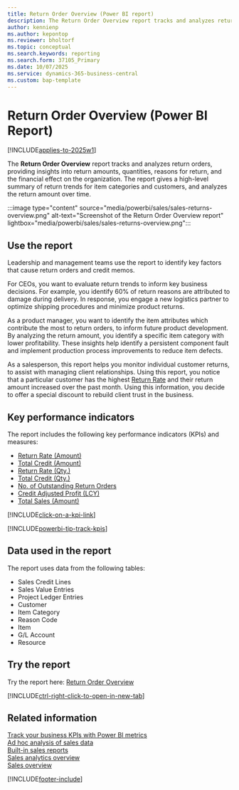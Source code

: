 ```yaml
---
title: Return Order Overview (Power BI report)
description: The Return Order Overview report tracks and analyzes return orders, providing insights into the financial effect on the organization.
author: kennienp
ms.author: kepontop
ms.reviewer: bholtorf
ms.topic: conceptual
ms.search.keywords: reporting
ms.search.form: 37105_Primary
ms.date: 10/07/2025
ms.service: dynamics-365-business-central
ms.custom: bap-template
---
```


# Return Order Overview (Power BI Report)

[!INCLUDE[applies-to-2025w1](includes/applies-to-2025w1.md)]

The **Return Order Overview** report tracks and analyzes return orders, providing insights into return amounts, quantities, reasons for return, and the financial effect on the organization. The report gives a high-level summary of return trends for item categories and customers, and analyzes the return amount over time.

:::image type="content" source="media/powerbi/sales/sales-returns-overview.png" alt-text="Screenshot of the Return Order Overview report" lightbox="media/powerbi/sales/sales-returns-overview.png":::

## Use the report

Leadership and management teams use the report to identify key factors that cause return orders and credit memos.

For CEOs, you want to evaluate return trends to inform key business decisions. For example, you identify 60% of return reasons are attributed to damage during delivery. In response, you engage a new logistics partner to optimize shipping procedures and minimize product returns.

As a product manager, you want to identify the item attributes which contribute the most to return orders, to inform future product development. By analyzing the return amount, you identify a specific item category with lower profitability. These insights help identify a persistent component fault and implement production process improvements to reduce item defects.

As a salesperson, this report helps you monitor individual customer returns, to assist with managing client relationships. Using this report, you notice that a particular customer has the highest [Return Rate](sales-powerbi-sales-kpis.md#return-rate) and their return amount increased over the past month. Using this information, you decide to offer a special discount to rebuild client trust in the business.

## Key performance indicators

The report includes the following key performance indicators (KPIs) and measures:

- [Return Rate (Amount)](sales-powerbi-sales-kpis.md#return-rate-amount)
- [Total Credit (Amount)](sales-powerbi-sales-kpis.md#total-credit-amount)
- [Return Rate (Qty.)](sales-powerbi-sales-kpis.md#return-rate-qty)
- [Total Credit (Qty.)](sales-powerbi-sales-kpis.md#total-credit-qty)
- [No. of Outstanding Return Orders](sales-powerbi-sales-kpis.md#no-of-outstanding-return-orders)
- [Credit Adjusted Profit (LCY)](sales-powerbi-sales-kpis.md#credit-adjusted-profit-lcy)
- [Total Sales (Amount)](sales-powerbi-sales-kpis.md#total-sales-amount)

[!INCLUDE[click-on-a-kpi-link](includes/click-on-a-kpi-link.md)]

[!INCLUDE[powerbi-tip-track-kpis](includes/powerbi-tip-track-kpis.md)]

## Data used in the report

The report uses data from the following tables:

- Sales Credit Lines
- Sales Value Entries
- Project Ledger Entries
- Customer
- Item Category
- Reason Code
- Item
- G/L Account
- Resource

## Try the report

Try the report here: [Return Order Overview](https://businesscentral.dynamics.com?page=37105)

[!INCLUDE[ctrl-right-click-to-open-in-new-tab](includes/ctrl-right-click-to-open-in-new-tab.md)]

## Related information

[Track your business KPIs with Power BI metrics](track-kpis-with-power-bi-metrics.md)  
[Ad hoc analysis of sales data](ad-hoc-analysis-sales.md)  
[Built-in sales reports](sales-reports.md)  
[Sales analytics overview](sales-analytics-overview.md)  
[Sales overview](sales-manage-sales.md)  

[!INCLUDE[footer-include](includes/footer-banner.md)]
